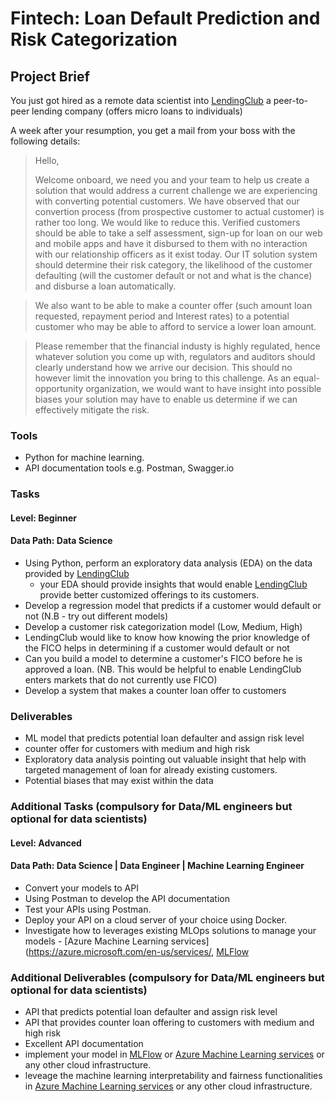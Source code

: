 # Fintech: Loan  Default Prediction and Risk Categorization

## Project Brief
You just got hired as a remote data scientist into [LendingClub](https://www.lendingclub.com/) a peer-to-peer lending company (offers micro loans to individuals)

A week after your resumption, you get a mail from your boss with the following details:

> Hello,
> 
> Welcome onboard, we need you and your team to help  us create a solution that  would address a current challenge we are experiencing with converting potential customers. We have observed that  our convertion process (from prospective customer to actual customer) is rather too long.  We would like to reduce this. Verified customers should be able  to  take a self assessment, sign-up for loan on  our web and mobile apps  and have it disbursed  to them  with no interaction with our relationship officers as it exist today.  Our IT solution system should determine their risk category, the likelihood of the customer defaulting (will the customer default or not and what is the chance) and disburse a loan automatically.

> We also want to be able to make a counter offer (such amount loan requested, repayment period and Interest rates) to a potential customer who may be able to afford to service a lower loan amount.  

>Please remember that the financial industy is highly regulated, hence whatever solution you come up with, regulators and auditors  should clearly understand how we arrive our decision.  This should no however limit the innovation you bring to this challenge.  As  an equal-opportunity organization, we would want to have insight into possible biases your solution may have to enable us determine if we can effectively mitigate the risk.

>

### Tools
- Python for machine learning.
- API documentation tools e.g. Postman, Swagger.io

### Tasks
#### Level: Beginner
#### Data Path: Data Science
- Using Python, perform an exploratory data analysis (EDA) on the data provided by [LendingClub](https://www.lendingclub.com/) 
  - your EDA should provide insights that would enable [LendingClub](https://www.lendingclub.com/) provide better customized offerings to its customers.
- Develop a regression model that predicts if a customer would default or not (N.B - try out different models)
- Develop a customer risk categorization model (Low, Medium, High)
- LendingClub would like to know how knowing the prior knowledge of the FICO helps in determining if a customer would default or not
- Can you build a model to determine a customer's FICO before he is approved a loan. (NB. This would be helpful to enable LendingClub enters markets that do not currently use FICO)
- Develop a system that makes a counter loan offer to customers 

 

### Deliverables
- ML model that predicts  potential loan defaulter and assign risk level
- counter offer for customers with medium and high risk 
- Exploratory data analysis pointing out valuable insight that help with targeted management of loan for already existing customers.
- Potential biases  that may exist within the data


### Additional Tasks (compulsory for Data/ML engineers but optional for data scientists)
#### Level: Advanced
#### Data Path: Data Science | Data Engineer | Machine Learning Engineer
- Convert your models to API
- Using Postman to develop the API documentation 
- Test your APIs using Postman.
- Deploy your API  on a cloud server of your choice using Docker.
- Investigate how to leverages existing  MLOps solutions to manage your models - [Azure Machine Learning services](https://azure.microsoft.com/en-us/services/, [MLFlow](https://mlflow.org/)

### Additional Deliverables (compulsory for Data/ML engineers but optional for data scientists)
- API that predicts potential loan defaulter and assign risk level
- API that provides  counter loan offering to customers with medium and high risk
- Excellent API documentation 
- implement your model in [MLFlow](https://mlflow.org/) or [Azure Machine Learning services](https://azure.microsoft.com/en-us/services/machine-learning/) or any other cloud infrastructure.
- leveage the machine learning interpretability and fairness functionalities in [Azure Machine Learning services](https://azure.microsoft.com/en-us/services/machine-learning/) or any other cloud infrastructure.

